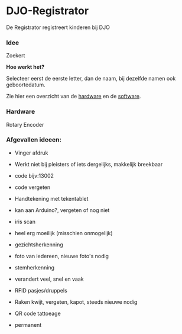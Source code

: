 # DJO-Registrator
De Registrator registreert kinderen bij DJO

### Idee
Zoekert

**Hoe werkt het?** 

Selecteer eerst de eerste letter, dan de naam, bij dezelfde namen ook geboortedatum.

Zie hier een overzicht van de [hardware](hardware.md) en de [software](software.md).

### Hardware
Rotary Encoder

  
### Afgevallen ideeen:
 * Vinger afdruk
  - Werkt niet bij pleisters of iets dergelijks, makkelijk breekbaar
 * code bijv:13002
  - code vergeten
 * Handtekening met tekentablet
  - kan aan Arduino?, vergeten of nog niet
 * iris scan
  - heel erg moeilijk (misschien onmogelijk)
 * gezichtsherkenning
  - foto van iedereen, nieuwe foto's nodig
 * stemherkenning
  - verandert veel, snel en vaak
 * RFID pasjes/druppels
  - Raken kwijt, vergeten, kapot, steeds nieuwe nodig
 * QR code tattoeage
  - permanent

